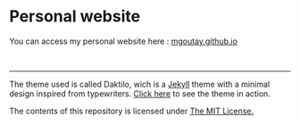 # Personal website
You can access my personal website here : [mgoutay.github.io](https://mgoutay.github.io/)

&nbsp;
&nbsp;
&nbsp;
&nbsp;
&nbsp;
__________

The theme used is called Daktilo, wich is a [Jekyll](jekyllrb.com) theme with a minimal design inspired from typewriters. [Click here](http://daktilo.github.io/) to see the theme in action.

The contents of this repository is licensed under [The MIT License.](https://opensource.org/licenses/MIT)
